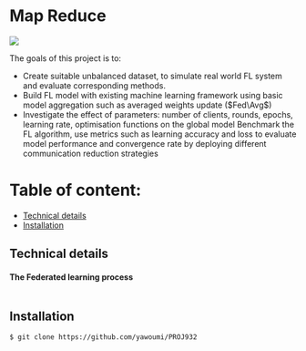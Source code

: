 # Map Reduce

![](https://forthebadge.com/images/badges/made-with-java.svg) 


The goals of this project is to:
- Create suitable unbalanced dataset, to simulate real world FL system and evaluate corresponding methods.
- Build FL model with existing machine learning framework using basic model aggregation such as averaged weights update ($Fed\Avg$)
- Investigate the effect of parameters: number of clients, rounds, epochs, learning rate, optimisation functions on the global model
Benchmark the FL algorithm, use metrics such as learning accuracy and loss to evaluate model performance and convergence rate by deploying different communication reduction strategies


 
# Table of content: 

- [ Technical details]( #Technical-details)
- [ Installation]( #Installation)


## Technical details

#### The Federated learning process 


![]()


## Installation 


```
$ git clone https://github.com/yawoumi/PROJ932

```


